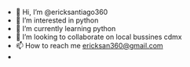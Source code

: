 - 👋 Hi, I’m @ericksantiago360
- 👀 I’m interested in python 
- 🌱 I’m currently learning python
- 💞️ I’m looking to collaborate on local bussines cdmx
- 📫 How to reach me ericksan360@gmail.com
- 

<!---
ericksantiago360/ericksantiago360 is a ✨ special ✨ repository because its `README.md` (this file) appears on your GitHub profile.
You can click the Preview link to take a look at your changes.
--->
